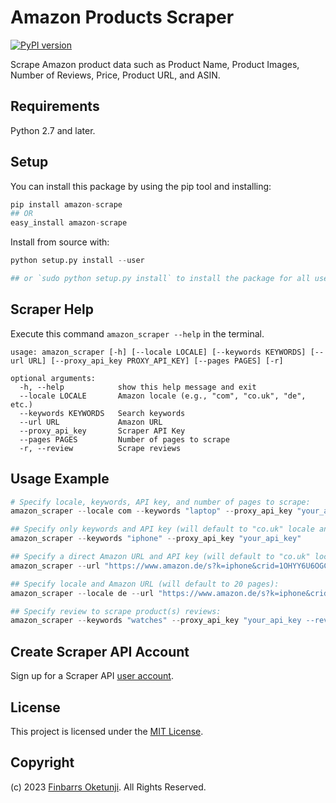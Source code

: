 # Amazon Products Scraper

[![PyPI version](https://badge.fury.io/py/amazon-scrape.svg)](https://badge.fury.io/py/amazon-scrape)

Scrape Amazon product data such as Product Name, Product Images, Number of Reviews, Price, Product URL, and ASIN.

## Requirements

Python 2.7 and later.

## Setup

You can install this package by using the pip tool and installing:

```python
pip install amazon-scrape
## OR
easy_install amazon-scrape
```

Install from source with:

```python
python setup.py install --user

## or `sudo python setup.py install` to install the package for all users
```

## Scraper Help
Execute this command `amazon_scraper --help` in the terminal.

```text
usage: amazon_scraper [-h] [--locale LOCALE] [--keywords KEYWORDS] [--url URL] [--proxy_api_key PROXY_API_KEY] [--pages PAGES] [-r]

optional arguments:
  -h, --help            show this help message and exit
  --locale LOCALE       Amazon locale (e.g., "com", "co.uk", "de", etc.)
  --keywords KEYWORDS   Search keywords
  --url URL             Amazon URL
  --proxy_api_key       Scraper API Key
  --pages PAGES         Number of pages to scrape
  -r, --review          Scrape reviews
```

## Usage Example

```python
# Specify locale, keywords, API key, and number of pages to scrape:
amazon_scraper --locale com --keywords "laptop" --proxy_api_key "your_api_key" --pages 10

## Specify only keywords and API key (will default to "co.uk" locale and 20 pages):
amazon_scraper --keywords "iphone" --proxy_api_key "your_api_key"

## Specify a direct Amazon URL and API key (will default to "co.uk" locale and 20 pages):
amazon_scraper --url "https://www.amazon.de/s?k=iphone&crid=1OHYY6U6OGCK5&sprefix=ipho%2Caps%2C335&ref=nb_sb_noss_2" --proxy_api_key "your_api_key"

## Specify locale and Amazon URL (will default to 20 pages):
amazon_scraper --locale de --url "https://www.amazon.de/s?k=iphone&crid=1OHYY6U6OGCK5&sprefix=ipho%2Caps%2C335&ref=nb_sb_noss_2" --proxy_api_key "your_api_key"

## Specify review to scrape product(s) reviews:
amazon_scraper --keywords "watches" --proxy_api_key "your_api_key --review
```

## Create Scraper API Account

Sign up for a Scraper API [user account](https://www.scraperapi.com/?fp_ref=finbarrs11).


## License

This project is licensed under the [MIT License](./LICENSE).


## Copyright

(c) 2023 [Finbarrs Oketunji](https://finbarrs.eu). All Rights Reserved.

